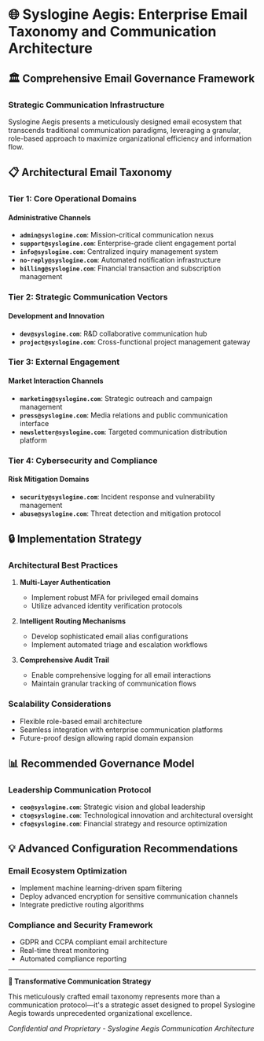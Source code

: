 # 🌐 Syslogine Aegis: Enterprise Email Taxonomy and Communication Architecture

## 🏛️ Comprehensive Email Governance Framework

### **Strategic Communication Infrastructure**

Syslogine Aegis presents a meticulously designed email ecosystem that transcends traditional communication paradigms, leveraging a granular, role-based approach to maximize organizational efficiency and information flow.

## 📋 Architectural Email Taxonomy

### **Tier 1: Core Operational Domains**

#### Administrative Channels
- **`admin@syslogine.com`**: Mission-critical communication nexus
- **`support@syslogine.com`**: Enterprise-grade client engagement portal
- **`info@syslogine.com`**: Centralized inquiry management system
- **`no-reply@syslogine.com`**: Automated notification infrastructure
- **`billing@syslogine.com`**: Financial transaction and subscription management

### **Tier 2: Strategic Communication Vectors**

#### Development and Innovation
- **`dev@syslogine.com`**: R&D collaborative communication hub
- **`project@syslogine.com`**: Cross-functional project management gateway

### **Tier 3: External Engagement**

#### Market Interaction Channels
- **`marketing@syslogine.com`**: Strategic outreach and campaign management
- **`press@syslogine.com`**: Media relations and public communication interface
- **`newsletter@syslogine.com`**: Targeted communication distribution platform

### **Tier 4: Cybersecurity and Compliance**

#### Risk Mitigation Domains
- **`security@syslogine.com`**: Incident response and vulnerability management
- **`abuse@syslogine.com`**: Threat detection and mitigation protocol

## 🔒 Implementation Strategy

### **Architectural Best Practices**

1. **Multi-Layer Authentication**
   - Implement robust MFA for privileged email domains
   - Utilize advanced identity verification protocols

2. **Intelligent Routing Mechanisms**
   - Develop sophisticated email alias configurations
   - Implement automated triage and escalation workflows

3. **Comprehensive Audit Trail**
   - Enable comprehensive logging for all email interactions
   - Maintain granular tracking of communication flows

### **Scalability Considerations**

- Flexible role-based email architecture
- Seamless integration with enterprise communication platforms
- Future-proof design allowing rapid domain expansion

## 📊 Recommended Governance Model

### **Leadership Communication Protocol**
- **`ceo@syslogine.com`**: Strategic vision and global leadership
- **`cto@syslogine.com`**: Technological innovation and architectural oversight
- **`cfo@syslogine.com`**: Financial strategy and resource optimization

## 💡 Advanced Configuration Recommendations

### **Email Ecosystem Optimization**
- Implement machine learning-driven spam filtering
- Deploy advanced encryption for sensitive communication channels
- Integrate predictive routing algorithms

### **Compliance and Security Framework**
- GDPR and CCPA compliant email architecture
- Real-time threat monitoring
- Automated compliance reporting

---

**🚀 Transformative Communication Strategy**

This meticulously crafted email taxonomy represents more than a communication protocol—it's a strategic asset designed to propel Syslogine Aegis towards unprecedented organizational excellence.

*Confidential and Proprietary - Syslogine Aegis Communication Architecture*